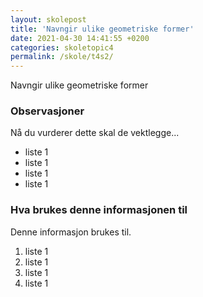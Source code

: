 ```yaml
---
layout: skolepost
title: 'Navngir ulike geometriske former'
date: 2021-04-30 14:41:55 +0200
categories: skoletopic4
permalink: /skole/t4s2/
---
```


Navngir ulike geometriske former

### Observasjoner

Nå du vurderer dette skal de vektlegge...

- liste 1
- liste 1
- liste 1
- liste 1

### Hva brukes denne informasjonen til

Denne informasjon brukes til.

1. liste 1
2. liste 1
3. liste 1
4. liste 1
